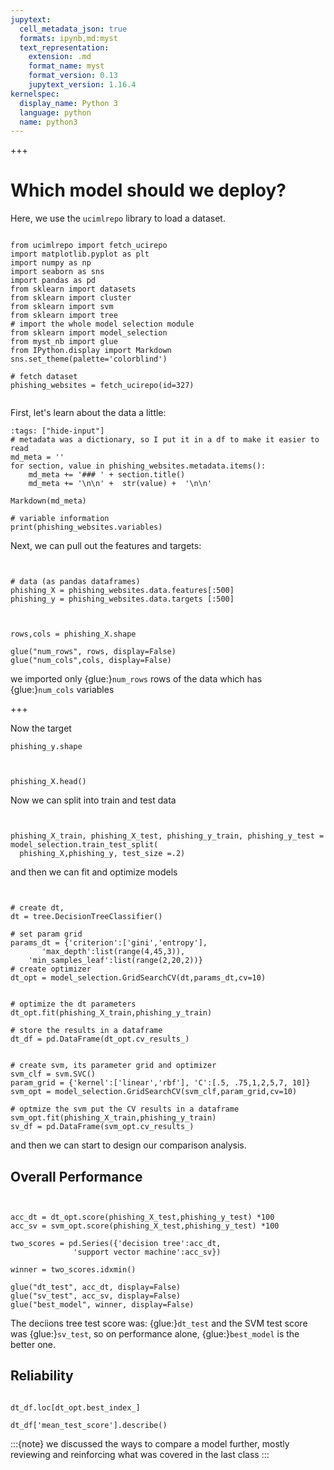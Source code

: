 ```yaml
---
jupytext:
  cell_metadata_json: true
  formats: ipynb,md:myst
  text_representation:
    extension: .md
    format_name: myst
    format_version: 0.13
    jupytext_version: 1.16.4
kernelspec:
  display_name: Python 3
  language: python
  name: python3
---
```




+++

# Which model should we deploy?


Here, we use the `ucimlrepo` library to load a dataset. 

```{code-cell} ipython3

from ucimlrepo import fetch_ucirepo 
import matplotlib.pyplot as plt
import numpy as np
import seaborn as sns
import pandas as pd
from sklearn import datasets
from sklearn import cluster
from sklearn import svm
from sklearn import tree
# import the whole model selection module
from sklearn import model_selection
from myst_nb import glue
from IPython.display import Markdown
sns.set_theme(palette='colorblind')
  
# fetch dataset 
phishing_websites = fetch_ucirepo(id=327) 
  
```

First, let's learn about the data a little:


```{code-cell} ipython3
:tags: ["hide-input"]
# metadata was a dictionary, so I put it in a df to make it easier to read
md_meta = ''
for section, value in phishing_websites.metadata.items():
    md_meta += '### ' + section.title()
    md_meta += '\n\n' +  str(value) +  '\n\n'

Markdown(md_meta)
```

```{code-cell} ipython3
# variable information 
print(phishing_websites.variables) 
```

Next, we can pull out the features and targets:

```{code-cell} ipython3


# data (as pandas dataframes) 
phishing_X = phishing_websites.data.features[:500]
phishing_y = phishing_websites.data.targets [:500]
```

```{code-cell} ipython3


rows,cols = phishing_X.shape

glue("num_rows", rows, display=False)
glue("num_cols",cols, display=False)
```

we imported only {glue:}`num_rows` rows of the data which has {glue:}`num_cols` variables

+++

Now the target

```{code-cell} ipython3
phishing_y.shape
```

```{code-cell} ipython3


phishing_X.head()
```

Now we can split into train and test data

```{code-cell} ipython3


phishing_X_train, phishing_X_test, phishing_y_train, phishing_y_test = model_selection.train_test_split(
  phishing_X,phishing_y, test_size =.2)
```

and then we can fit and optimize models

```{code-cell} ipython3


# create dt,
dt = tree.DecisionTreeClassifier()

# set param grid 
params_dt = {'criterion':['gini','entropy'],
       'max_depth':list(range(4,45,3)),
    'min_samples_leaf':list(range(2,20,2))}
# create optimizer
dt_opt = model_selection.GridSearchCV(dt,params_dt,cv=10)


# optimize the dt parameters
dt_opt.fit(phishing_X_train,phishing_y_train)

# store the results in a dataframe
dt_df = pd.DataFrame(dt_opt.cv_results_)


# create svm, its parameter grid and optimizer
svm_clf = svm.SVC()
param_grid = {'kernel':['linear','rbf'], 'C':[.5, .75,1,2,5,7, 10]}
svm_opt = model_selection.GridSearchCV(svm_clf,param_grid,cv=10)

# optmize the svm put the CV results in a dataframe
svm_opt.fit(phishing_X_train,phishing_y_train)
sv_df = pd.DataFrame(svm_opt.cv_results_)
```

and then we can start to design our comparison analysis.

## Overall Performance

```{code-cell} ipython3


acc_dt = dt_opt.score(phishing_X_test,phishing_y_test) *100
acc_sv = svm_opt.score(phishing_X_test,phishing_y_test) *100

two_scores = pd.Series({'decision tree':acc_dt,
              'support vector machine':acc_sv})

winner = two_scores.idxmin()

glue("dt_test", acc_dt, display=False)
glue("sv_test", acc_sv, display=False)
glue("best_model", winner, display=False)
```

The deciions tree test score was: {glue:}`dt_test` and the SVM test score was {glue:}`sv_test`, so on performance alone, {glue:}`best_model` is the better one. 

## Reliability

```{code-cell} ipython3

dt_df.loc[dt_opt.best_index_]
```

```{code-cell} ipython3
dt_df['mean_test_score'].describe()
```

:::{note}
we discussed the ways to compare a model further, mostly reviewing and reinforcing what was covered in the last class
:::
